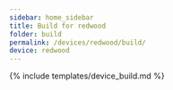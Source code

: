 ```yaml
---
sidebar: home_sidebar
title: Build for redwood
folder: build
permalink: /devices/redwood/build/
device: redwood
---
```

{% include templates/device_build.md %}
